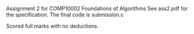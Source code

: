 Assignment 2 for COMP10002 Foundations of Algorithms
See ass2.pdf for the specification. 
The final code is submission.c 

Scored full marks with no deductions. 
